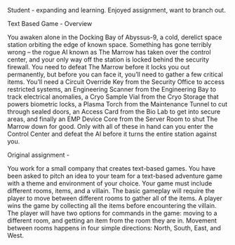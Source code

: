 Student - expanding and learning. Enjoyed assignment, want to branch out.

Text Based Game - Overview

You awaken alone in the Docking Bay of Abyssus-9, a cold, derelict space station orbiting the edge of known space. Something has gone terribly wrong – the rogue AI known as The Marrow has taken over the control center, and your only way off the station is locked behind the security firewall. You need to defeat The Marrow before it locks you out permanently, but before you can face it, you’ll need to gather a few critical items. You’ll need a Circuit Override Key from the Security Office to access restricted systems, an Engineering Scanner from the Engineering Bay to track electrical anomalies, a Cryo Sample Vial from the Cryo Storage that powers biometric locks, a Plasma Torch from the Maintenance Tunnel to cut through sealed doors, an Access Card from the Bio Lab to get into secure areas, and finally an EMP Device Core from the Server Room to shut The Marrow down for good. Only with all of these in hand can you enter the Control Center and defeat the AI before it turns the entire station against you.



Original assignment - 

You work for a small company that creates text-based games. You have been asked to pitch an idea to your team for a text-based adventure game with a theme and environment of your choice. Your game must include different rooms, items, and a villain. The basic gameplay will require the player to move between different rooms to gather all of the items. A player wins the game by collecting all the items before encountering the villain. The player will have two options for commands in the game: moving to a different room, and getting an item from the room they are in. Movement between rooms happens in four simple directions: North, South, East, and West.

